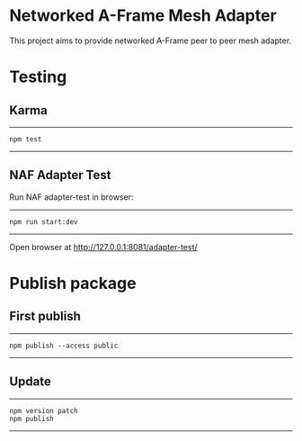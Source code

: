 # Networked A-Frame Mesh Adapter

This project aims to provide networked A-Frame peer to peer mesh adapter.

# Testing

## Karma

---
    npm test
---

## NAF Adapter Test

Run NAF adapter-test in browser:

---
    npm run start:dev
---

Open browser at http://127.0.0.1:8081/adapter-test/

# Publish package

## First publish

---
    npm publish --access public
---

## Update

---
    npm version patch
    npm publish
---